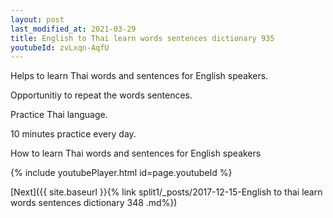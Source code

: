 ```yaml
---
layout: post
last_modified_at: 2021-03-29
title: English to Thai learn words sentences dictionary 935 
youtubeId: zvLxqn-AqfU
---
```

 
 
Helps to learn Thai words and sentences for English speakers.

Opportunitiy to repeat the words sentences. 

Practice Thai language. 
 
10 minutes practice every day. 
 
How to learn Thai words and sentences for English speakers 
 
{% include youtubePlayer.html id=page.youtubeId %}
 
 
[Next]({{ site.baseurl }}{% link  split1/_posts/2017-12-15-English to thai learn words sentences dictionary 348 .md%})
 
